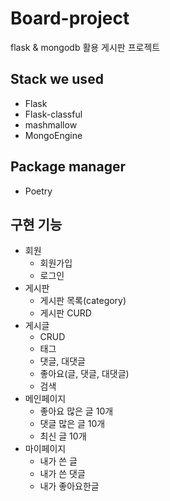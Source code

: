 # Board-project
flask &amp; mongodb 활용 게시판 프로젝트

## Stack we used  
- Flask
- Flask-classful
- mashmallow
- MongoEngine

## Package manager
- Poetry

## 구현 기능
- 회원
    - 회원가입
    - 로그인
- 게시판
    - 게시판 목록(category)
    - 게시판 CURD
- 게시글
    - CRUD 
    - 태그
    - 댓글, 대댓글
    - 좋아요(글, 댓글, 대댓글)
    - 검색
- 메인페이지
    - 좋아요 많은 글 10개
    - 댓글 많은 글 10개
    - 최신 글 10개
- 마이페이지
    - 내가 쓴 글
    - 내가 쓴 댓글
    - 내가 좋아요한글
